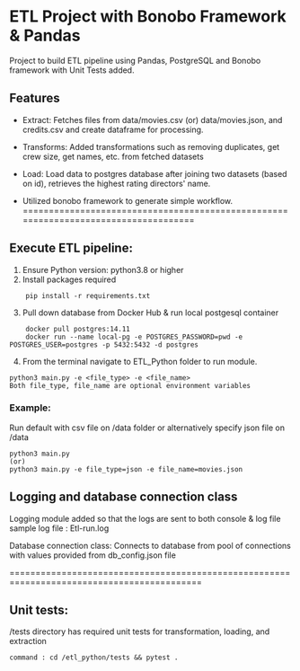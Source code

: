 # ETL Project with Bonobo Framework & Pandas
Project to build ETL pipeline using Pandas, PostgreSQL and Bonobo framework with Unit Tests added.

## Features

- Extract: Fetches files from data/movies.csv (or) data/movies.json, and credits.csv
           and create dataframe for processing.

- Transforms: Added transformations such as removing duplicates, get crew size, get names, etc.
              from fetched datasets

- Load: Load data to postgres database after joining two datasets (based on id),
        retrieves the highest rating directors' name.

- Utilized bonobo framework to generate simple workflow.  
====================================================================================
## Execute ETL pipeline:
1. Ensure Python version: python3.8 or higher
2. Install packages required
````
    pip install -r requirements.txt
````
3. Pull down database from Docker Hub & run local postgesql container

```
    docker pull postgres:14.11
    docker run --name local-pg -e POSTGRES_PASSWORD=pwd -e POSTGRES_USER=postgres -p 5432:5432 -d postgres   
```

4. From the terminal navigate to ETL_Python folder to run module.

````
python3 main.py -e <file_type> -e <file_name>
Both file_type, file_name are optional environment variables
````

### Example:
Run default with csv file on /data folder or alternatively specify json file on /data
````
python3 main.py
(or)
python3 main.py -e file_type=json -e file_name=movies.json
````

## Logging and database connection class
Logging module added so that the logs are sent to both console & log file
sample log file : Etl-run.log

Database connection class:
Connects to database from pool of connections with values provided from db_config.json file

===========================================================================================

## Unit tests:
/tests directory has required unit tests for transformation, loading, and extraction

````
command : cd /etl_python/tests && pytest .
````
